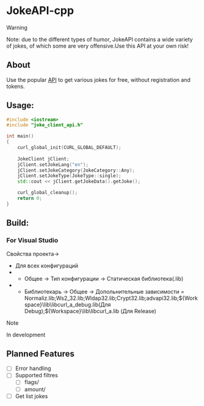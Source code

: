 # JokeAPI-cpp
> [!WARNING]
Note: due to the different types of humor, JokeAPI contains a wide variety of jokes, of which some are very offensive.Use this API at your own risk!

## About

Use the popular [API](https://jokeapi.dev/) to get various jokes for free, without registration and tokens.
## Usage:
```Cpp
#include <iostream>
#include "joke_client_api.h"

int main()
{
    curl_global_init(CURL_GLOBAL_DEFAULT);
    
    JokeClient jClient;
    jClient.setJokeLang("en");
    jClient.setJokeCategory(JokeCategory::Any);
    jClient.setJokeType(JokeType::single);
    std::cout << jClient.getJokeData().getJoke();

    curl_global_cleanup();
    return 0;
}
```

## Build:
### For Visual Studio
Свойства проекта->
- Для всех конфигураций
- - Общее -> Тип конфигурации -> Статическая библиотека(.lib)
- - Библиотекарь -> Общее -> Допольнительные зависимости = Normaliz.lib;Ws2_32.lib;Wldap32.lib;Crypt32.lib;advapi32.lib;${Workspace}\lib\libcurl_a_debug.lib(Для Debug);${Workspace}\lib\libcurl_a.lib (Для Release)
> [!NOTE]
> In development

## Planned Features
- [ ] Error handling
- [ ] Supported filtres
  - [ ] flags/
  - [ ] amount/
- [ ] Get list jokes
